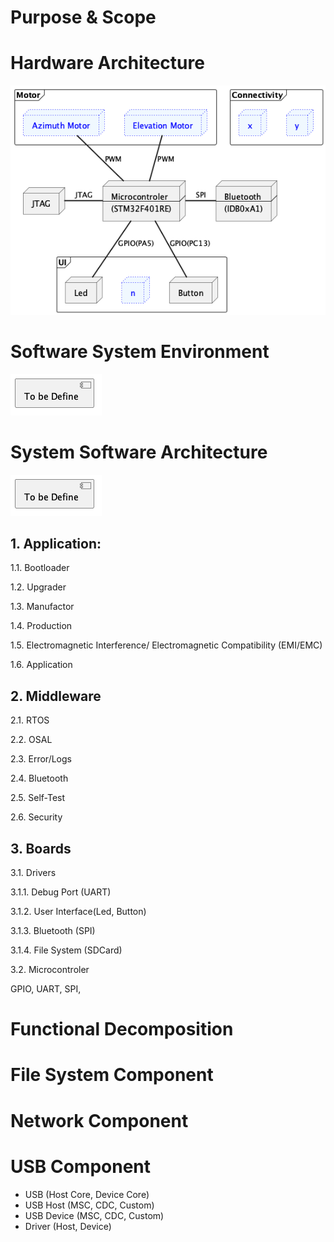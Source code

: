 # Purpose & Scope
# Hardware Architecture
![Local image](./Diagram/Hardware.png)
# Software System Environment
![Local image](./Diagram/Software.png)
# System Software Architecture
![Local image](./Diagram/Software.png)

## 1. Application:

 1.1. Bootloader

 1.2. Upgrader

 1.3. Manufactor

 1.4. Production

 1.5. Electromagnetic Interference/ Electromagnetic Compatibility (EMI/EMC)

 1.6. Application

## 2. Middleware

2.1. RTOS

2.2. OSAL

2.3. Error/Logs

2.4. Bluetooth

2.5. Self-Test

2.6. Security

## 3. Boards

3.1. Drivers

3.1.1. Debug Port (UART)

3.1.2. User Interface(Led, Button)

3.1.3. Bluetooth (SPI)

3.1.4. File System (SDCard)

3.2. Microcontroler

GPIO, UART, SPI, 
 
# Functional Decomposition


# File System Component

# Network Component
 

# USB Component 
- USB (Host Core, Device Core)
- USB Host (MSC, CDC, Custom)
- USB Device (MSC, CDC, Custom)
- Driver (Host, Device)
